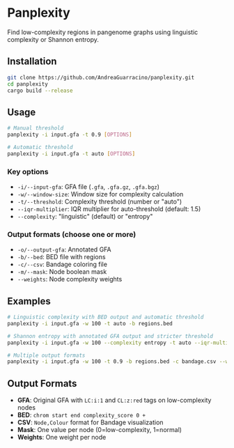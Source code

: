 # Panplexity

Find low-complexity regions in pangenome graphs using linguistic complexity or Shannon entropy.

## Installation

```bash
git clone https://github.com/AndreaGuarracino/panplexity.git
cd panplexity
cargo build --release
```

## Usage

```bash
# Manual threshold
panplexity -i input.gfa -t 0.9 [OPTIONS]

# Automatic threshold
panplexity -i input.gfa -t auto [OPTIONS]
```

### Key options
- `-i/--input-gfa`: GFA file (`.gfa`, `.gfa.gz`, `.gfa.bgz`)
- `-w/--window-size`: Window size for complexity calculation
- `-t/--threshold`: Complexity threshold (number or "auto")
- `--iqr-multiplier`: IQR multiplier for auto-threshold (default: 1.5)
- `--complexity`: "linguistic" (default) or "entropy"

### Output formats (choose one or more)

- `-o/--output-gfa`: Annotated GFA
- `-b/--bed`: BED file with regions
- `-c/--csv`: Bandage coloring file
- `-m/--mask`: Node boolean mask
- `--weights`: Node complexity weights

## Examples

```bash
# Linguistic complexity with BED output and automatic threshold
panplexity -i input.gfa -w 100 -t auto -b regions.bed

# Shannon entropy with annotated GFA output and stricter threshold
panplexity -i input.gfa -w 100 --complexity entropy -t auto --iqr-multiplier 3.0 -o output.gfa

# Multiple output formats
panplexity -i input.gfa -w 100 -t 0.9 -b regions.bed -c bandage.csv --weights weights.txt
```

## Output Formats

- **GFA**: Original GFA with `LC:i:1` and `CL:z:red` tags on low-complexity nodes
- **BED**: `chrom start end complexity_score 0 +`
- **CSV**: `Node,Colour` format for Bandage visualization
- **Mask**: One value per node (0=low-complexity, 1=normal)
- **Weights**: One weight per node
